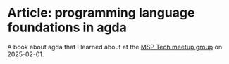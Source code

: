# Article: programming language foundations in agda

A book about agda that I learned about at the [MSP Tech meetup group](../762) on 2025-02-01.

[book]: https://plfa.github.io/
